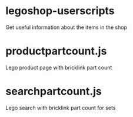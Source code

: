 # legoshop-userscripts
Get useful information about the items in the shop

# productpartcount.js
Lego product page with bricklink part count

# searchpartcount.js
Lego search with bricklink part count for sets
